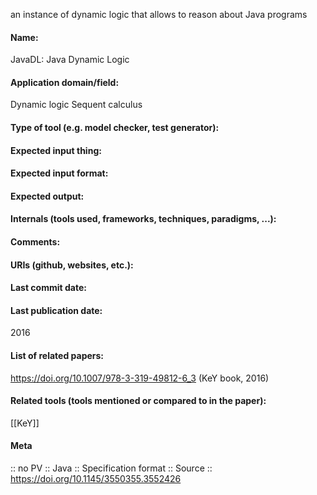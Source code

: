 an instance of dynamic logic that allows to reason about Java programs

#### Name:
JavaDL: Java Dynamic Logic

#### Application domain/field:
Dynamic logic
Sequent calculus

#### Type of tool (e.g. model checker, test generator):

#### Expected input thing:

#### Expected input format:

#### Expected output:

#### Internals (tools used, frameworks, techniques, paradigms, ...):

#### Comments:

#### URIs (github, websites, etc.):

#### Last commit date:

#### Last publication date:
2016

#### List of related papers:
https://doi.org/10.1007/978-3-319-49812-6_3 (KeY book, 2016)

#### Related tools (tools mentioned or compared to in the paper):
[[KeY]]

#### Meta
:: no PV
:: Java
:: Specification format
:: Source :: https://doi.org/10.1145/3550355.3552426